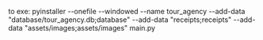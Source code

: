 to exe:
pyinstaller --onefile --windowed --name tour_agency --add-data "database/tour_agency.db;database" --add-data "receipts;receipts" --add-data "assets/images;assets/images" main.py   